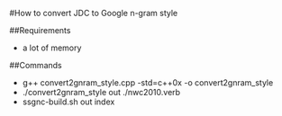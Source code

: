 #How to convert JDC to Google n-gram style

##Requirements
- a lot of memory

##Commands
- g++ convert2gnram_style.cpp -std=c++0x -o convert2gnram_style
- ./convert2gnram_style out ./nwc2010.verb
- ssgnc-build.sh out index


